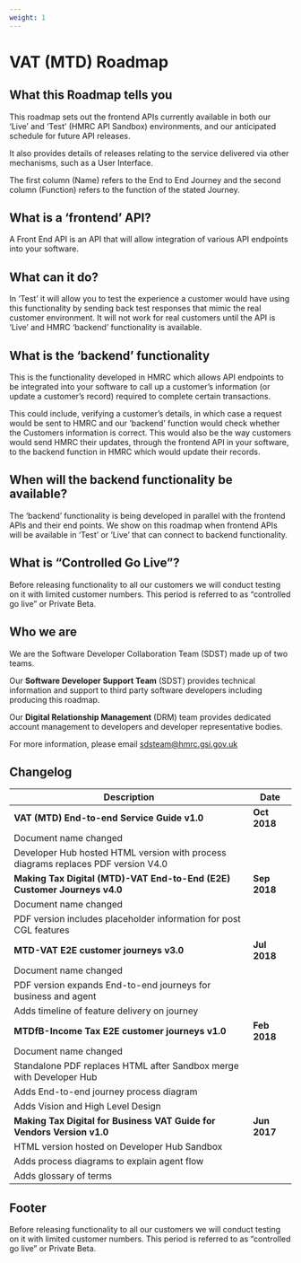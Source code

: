 ```yaml
---
weight: 1
---
```


# VAT (MTD) Roadmap

## What this Roadmap tells you

This roadmap sets out the frontend APIs currently available in both our ‘Live’ and ‘Test’ (HMRC API Sandbox) environments, and our anticipated schedule for future API releases.

It also provides details of releases relating to the service delivered via other mechanisms, such as a User Interface.

The first column (Name) refers to the End to End Journey and the second column (Function) refers to the function of the stated Journey.

## What is a ‘frontend’ API?
A Front End API is an API that will allow integration of various API endpoints into your software.

## What can it do?

In ‘Test’ it will allow you to test the experience a customer would have using this functionality by sending back test responses that mimic the real customer environment. It will not work for real customers until the API is ‘Live’ and HMRC ‘backend’ functionality is available.

## What is the ‘backend’ functionality

This is the functionality developed in HMRC which allows API endpoints to be integrated into your software to call up a customer’s information (or update a customer’s record) required to complete certain transactions.

This could include, verifying a customer’s details, in which case a request would be sent to HMRC and our ‘backend’ function would check whether the Customers information is correct. This would also be the way customers would send HMRC their updates, through the frontend API in your software, to the backend function in HMRC which would update their records.

## When will the backend functionality be available?

The ‘backend’ functionality is being developed in parallel with the frontend APIs and their end points. We show on this roadmap when frontend APIs will be available in ‘Test’ or ‘Live’ that can connect to backend functionality.

## What is “Controlled Go Live”?

Before releasing functionality to all our customers we will conduct testing on it with limited customer numbers. This period is referred to as “controlled go live” or Private Beta.

## Who we are

We are the Software Developer Collaboration Team (SDST) made up of two teams.

Our **Software Developer Support Team** (SDST) provides technical information and support to third party software developers including producing this roadmap.

Our **Digital Relationship Management** (DRM) team provides dedicated account management to developers and developer representative bodies.

For more information, please email sdsteam@hmrc.gsi.gov.uk

## Changelog

Description | Date
 --- | ---
**VAT (MTD) End-to-end Service Guide v1.0** | **Oct 2018**
Document name changed |
Developer Hub hosted HTML version with process diagrams replaces PDF version V4.0 |
**Making Tax Digital (MTD)-VAT End-to-End (E2E) Customer Journeys v4.0** | **Sep 2018**
Document name changed |
PDF version includes placeholder information for post CGL features |
**MTD-VAT E2E customer journeys v3.0** | **Jul 2018**
Document name changed |
PDF version expands End-to-end journeys for business and agent |
Adds timeline of feature delivery on journey |
**MTDfB-Income Tax E2E customer journeys v1.0** | **Feb 2018**
Document name changed |
Standalone PDF replaces HTML after Sandbox merge with Developer Hub |
Adds End-to-end journey process diagram |
Adds Vision and High Level Design |
**Making Tax Digital for Business VAT Guide for Vendors Version v1.0** | **Jun 2017**
HTML version hosted on Developer Hub Sandbox |
Adds process diagrams to explain agent flow |
Adds glossary of terms |

## Footer

Before releasing functionality to all our customers we will conduct testing on it with limited customer numbers. This period is referred to as “controlled go live” or Private Beta.
